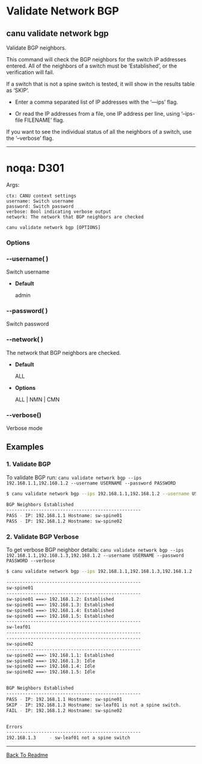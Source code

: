 # Validate Network BGP

## canu validate network bgp

Validate BGP neighbors.

This command will check the BGP neighbors for the switch IP addresses entered. All of the neighbors of a switch
must be ‘Established’, or the verification will fail.

If a switch that is not a spine switch is tested, it will show in the results table as ‘SKIP’.


* Enter a comma separated list of IP addresses with the ‘—ips’ flag.


* Or read the IP addresses from a file, one IP address per line, using ‘–ips-file FILENAME’ flag.

If you want to see the individual status of all the neighbors of a switch, use the ‘–verbose’ flag.


---

# noqa: D301

Args:

    ctx: CANU context settings
    username: Switch username
    password: Switch password
    verbose: Bool indicating verbose output
    network: The network that BGP neighbors are checked

```shell
canu validate network bgp [OPTIONS]
```

### Options


### --username( <username>)
Switch username


* **Default**

    admin



### --password( <password>)
Switch password


### --network( <network>)
The network that BGP neighbors are checked.


* **Default**

    ALL



* **Options**

    ALL | NMN | CMN



### --verbose()
Verbose mode

## Examples

### 1. Validate BGP

To validate BGP run: `canu validate network bgp --ips 192.168.1.1,192.168.1.2 --username USERNAME --password PASSWORD`

```bash
$ canu validate network bgp --ips 192.168.1.1,192.168.1.2 --username USERNAME --password PASSWORD

BGP Neighbors Established
--------------------------------------------------
PASS - IP: 192.168.1.1 Hostname: sw-spine01
PASS - IP: 192.168.1.2 Hostname: sw-spine02

```

### 2. Validate BGP Verbose

To get verbose BGP neighbor details: `canu validate network bgp --ips 192.168.1.1,192.168.1.3,192.168.1.2 --username USERNAME --password PASSWORD --verbose`

```bash
$ canu validate network bgp --ips 192.168.1.1,192.168.1.3,192.168.1.2 --username USERNAME --password PASSWORD --verbose

--------------------------------------------------
sw-spine01
--------------------------------------------------
sw-spine01 ===> 192.168.1.2: Established
sw-spine01 ===> 192.168.1.3: Established
sw-spine01 ===> 192.168.1.4: Established
sw-spine01 ===> 192.168.1.5: Established
--------------------------------------------------
sw-leaf01
--------------------------------------------------
--------------------------------------------------
sw-spine02
--------------------------------------------------
sw-spine02 ===> 192.168.1.1: Established
sw-spine02 ===> 192.168.1.3: Idle
sw-spine02 ===> 192.168.1.4: Idle
sw-spine02 ===> 192.168.1.5: Idle


BGP Neighbors Established
--------------------------------------------------
PASS - IP: 192.168.1.1 Hostname: sw-spine01
SKIP - IP: 192.168.1.3 Hostname: sw-leaf01 is not a spine switch.
FAIL - IP: 192.168.1.2 Hostname: sw-spine02


Errors
--------------------------------------------------
192.168.1.3     - sw-leaf01 not a spine switch
```


---

<a href="/readme.md">Back To Readme</a><br>
